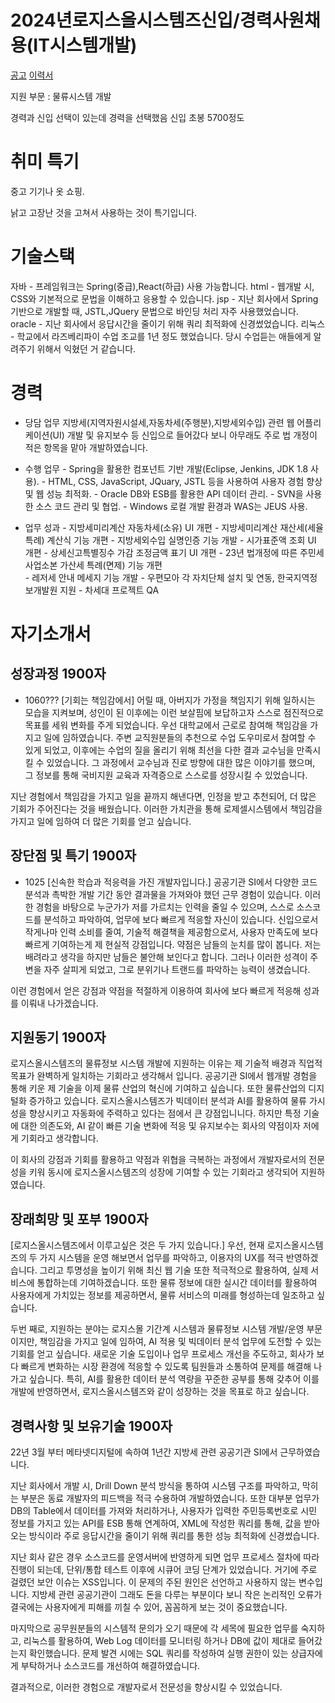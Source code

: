 

# 2024년로지스올시스템즈신입/경력사원채용(IT시스템개발)

[공고](https://recruit.logisall.com/regview?rn=MTAwODE3)
[이력서]()

지원 부문 : 물류시스템 개발

경력과 신입 선택이 있는데 경력을 선택했음
신입 초봉 5700정도


# 취미 특기
중고 기기나 옷 쇼핑.

낡고 고장난 것을 고쳐서 사용하는 것이 특기입니다.



# 기술스택

자바 - 프레임워크는 Spring(중급),React(하급) 사용 가능합니다.
html - 웹개발 시, CSS와 기본적으로 문법을 이해하고 응용할 수 있습니다.
jsp - 지난 회사에서 Spring 기반으로 개발할 때, JSTL,JQuery 문법으로 바인딩 처리 자주 사용했었습니다.
oracle - 지난 회사에서 응답시간을 줄이기 위해 쿼리 최적화에 신경썼었습니다.
리눅스 - 학교에서 라즈베리파이 수업 조교를 1년 정도 했었습니다. 당시 수업듣는 애들에게 알려주기 위해서 익혔던 거 같습니다.


# 경력
- 당담 업무
                지방세(지역자원시설세,자동차세(주행분),지방세외수입) 관련 웹 어플리케이션(UI) 개발 및 유지보수 등 신입으로 들어갔다 보니 아무래도 주로 법 개정이 적은 항목을 맡아 개발하였습니다.

- 수행 업무
                - Spring을 활용한 컴포넌트 기반 개발(Eclipse, Jenkins, JDK 1.8 사용).
                - HTML, CSS, JavaScript, JQuary, JSTL 등을 사용하여 사용자 경험 향상 및 웹 성능 최적화.
                - Oracle DB와 ESB를 활용한 API 데이터 관리.
                - SVN을 사용한 소스 코드 관리 및 협업.
                - Windows 로컬 개발 환경과 WAS는 JEUS 사용.

- 업무 성과
                - 지방세미리계산 자동차세(소유) UI 개편
                - 지방세미리계산 재산세(세율특례) 계산식 기능 개편
                - 지방세외수입 실명인증 기능 개발
                - 시가표준액 조회 UI 개편
                - 상세신고특별징수 가감 조정금액 표기 UI 개편
                - 23년 법개정에 따른 주민세 사업소본 가산세 특례(면제) 기능 개편    
                - 레저세 안내 메세지 기능 개발
                - 우편모아 각 자치단체 설치 및 연동, 한국지역정보개발원 지원
                - 차세대 프로젝트 QA



# 자기소개서
## 성장과정 1900자
- 1060???
[기회는 책임감에서]
어릴 때, 아버지가 가정을 책임지기 위해 일하시는 모습을 지켜보며, 성인이 된 이후에는 이런 보살핌에 보답하고자 스스로 점진적으로 목표를 세워 변화를 주게 되었습니다.
우선 대학교에서 근로로 참여해 책임감을 가지고 일에 임하였습니다. 주변 교직원분들의 추천으로 수업 도우미로서 참여할 수 있게 되었고, 이후에는 수업의 질을 올리기 위해 최선을 다한 결과 교수님을 만족시킬 수 있었습니다. 그 과정에서 교수님과 진로 방향에 대한 많은 이야기를 했으며, 그 정보를 통해 국비지원 교육과 자격증으로 스스로를 성장시킬 수 있었습니다.

지난 경험에서 책임감을 가지고 일을 끝까지 해낸다면, 인정을 받고 추천되어, 더 많은 기회가 주어진다는 것을 배웠습니다. 이러한 가치관을 통해 로제셀시스템에서 책임감을 가지고 일에 임하여 더 많은 기회를 얻고 싶습니다.

## 장단점 및 특기 1900자
- 1025
[신속한 학습과 적응력을 가진 개발자입니다.]
공공기관 SI에서 다양한 코드 분석과 촉박한 개발 기간 동안 결과물을 가져와야 했던 근무 경험이 있습니다. 이러한 경험을 바탕으로 누군가가 저를 가르치는 인력을 줄일 수 있으며, 스스로 소스코드를 분석하고 파악하여, 업무에 보다 빠르게 적응할 자신이 있습니다. 신입으로서 작게나마 인력 소비를 줄여, 기술적 해결책을 제공함으로서, 사용자 만족도에 보다 빠르게 기여하는게 제 현실적 강점입니다.
약점은 남들의 눈치를 많이 봅니다. 저는 배려라고 생각을 하지만 남들은 불안해 보인다고 합니다. 그러나 이러한 성격이 주변을 자주 살피게 되었고, 그로 분위기나 트랜드를 파악하는 능력이 생겼습니다.

이런 경험에서 얻은 강점과 약점을 적절하게 이용하여 회사에 보다 빠르게 적응해 성과를 이뤄내 나가겠습니다.


## 지원동기 1900자
로지스올시스템즈의 물류정보 시스템 개발에 지원하는 이유는 제 기술적 배경과 직업적 목표가 완벽하게 일치하는 기회라고 생각해서 입니다. 
공공기관 SI에서 웹개발 경험을 통해 키운 제 기술을 이제 물류 산업의 혁신에 기여하고 싶습니다. 또한 물류산업의 디지털화 증가하고 있습니다. 로지스올시스템즈가 빅데이터 분석과 AI를 활용하여 물류 가시성을 향상시키고 자동화에 주력하고 있다는 점에서 큰 강점입니니다. 하지만 특정 기술에 대한 의존도와, AI 같이 빠른 기술 변화에 적응 및 유지보수는 회사의 약점이자 저에게 기회라고 생각합니다.

이 회사의 강점과 기회를 활용하고 약점과 위협을 극복하는 과정에서 개발자로서의 전문성을 키워 동시에 로지스올시스템즈의 성장에 기여할 수 있는 기회라고 생각되어 지원하였습니다.


## 장래희망 및 포부 1900자
[로지스올시스템즈에서 이루고싶은 것은 두 가지 있습니다.]
우선, 현재 로지스올시스템즈의 두 가지 시스템을 운영 해보면서 업무를 파악하고, 이용자의 UX를 적극 반영하겠습니다. 그리고 투명성을 높이기 위해 최신 웹 기술 또한 적극적으로 활용하여, 실제 서비스에 통합하는데 기여하겠습니다. 또한 물류 정보에 대한 실시간 데이터를 활용하여 사용자에게 가치있는 정보를 제공하면서, 물류 서비스의 미래를 형성하는데 일조하고 싶습니다.

두번 째로, 지원하는 분야는 로지스몰 기간계 시스템과 물류정보 시스템 개발/운영 부문이지만, 책임감을 가지고 일에 임하여, AI 적용 및 빅데이터 분석 업무에 도전할 수 있는 기회를 얻고 싶습니다. 
새로운 기술 도입이나 업무 프로세스 개선을 주도하고, 회사가 보다 빠르게 변화하는 시장 환경에 적응할 수 있도록 팀원들과 소통하여 문제를 해결해 나가고 싶습니다. 특히, AI를 활용한 데이터 분석 역량을 꾸준한 공부를 통해 갖추어 이를 개발에 반영하면서, 로지스올시스템즈와 같이 성장하는 것을 목표로 하고 싶습니다.


## 경력사항 및 보유기술 1900자
22년 3월 부터 메타넷디지털에 속하여 1년간 지방세 관련 공공기관 SI에서 근무하였습니다. 

지난 회사에서 개발 시, Drill Down 분석 방식을 통하여 시스템 구조를 파악하고, 막히는 부분은 동료 개발자의 피드백을 적극 수용하여 개발하였습니다. 또한 대부분 업무가 DB의 Table에서 데이터를 가져와 처리하거나, 사용자가 입력한 주민등록번호로 시민 정보를 가지고 있는 API를 ESB 통해 연계하여, XML에 작성한 쿼리를 통해, 값을 받아오는 방식이라 주로 응답시간을 줄이기 위해 쿼리를 통한 성능 최적화에 신경썼습니다.

지난 회사 같은 경우 소스코드를 운영서버에 반영하게 되면 업무 프로세스 절차에 따라 진행이 되는데, 단위/통합 테스트 이후에 시큐어 코딩 단계가 있었습니다. 거기에 주로 걸렸던 보안 이슈는 XSS입니다. 이 문제의 주된 원인은 선언하고 사용하지 않는 변수입니다. 지방세 관련 공공기관이 그래도 돈을 다루는 부분이다 보니 작은 논리적인 오류가 결국에는 사용자에게 피해를 끼칠 수 있어, 꼼꼼하게 보는 것이 중요했습니다.

마지막으로 공무원분들의 시스템적 문의가 오기 때문에 각 세목에 필요한 업무를 숙지하고, 리눅스를 활용하여, Web Log 데이터를 모니터링 하거나 DB에 값이 제대로 들어갔는지 확인했습니다. 문제 발견 시에는 SQL 쿼리를 작성하여 실행 권한이 있는 상급자에게 부탁하거나 소스코드를 개선하여 해결하였습니다.

결과적으로, 이러한 경험으로 개발자로서 전문성을 향상시킬 수 있었습니다.


